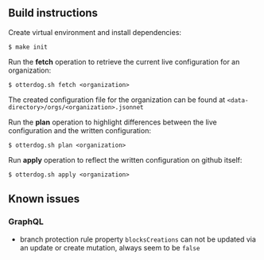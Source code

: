 ## Build instructions
Create virtual environment and install dependencies:
```console
$ make init
```

Run the **fetch** operation to retrieve the current live configuration for an organization:

```console
$ otterdog.sh fetch <organization>
```

The created configuration file for the organization can be found at `<data-directory>/orgs/<organization>.jsonnet`

Run the **plan** operation to highlight differences between the live configuration and the written configuration:

```console
$ otterdog.sh plan <organization>
```

Run **apply** operation to reflect the written configuration on github itself:

```console
$ otterdog.sh apply <organization>
```

## Known issues

### GraphQL
* branch protection rule property `blocksCreations` can not be updated via an update or create mutation, always seem to be `false`